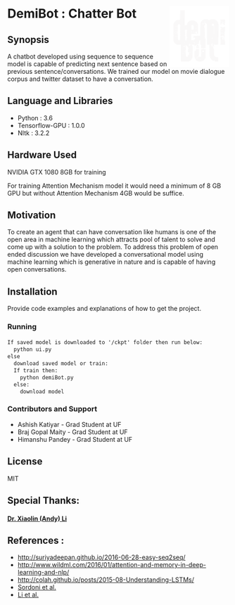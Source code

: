 # DemiBot : Chatter Bot <img src="logo.ico" align="right" />

## Synopsis

A chatbot developed using sequence to sequence model is capable of predicting next sentence based on previous sentence/conversations. We trained our model on movie dialogue corpus and twitter dataset to have a conversation.

## Language and Libraries

- Python : 3.6
- Tensorflow-GPU : 1.0.0
- Nltk : 3.2.2

## Hardware Used

NVIDIA GTX 1080 8GB for training

For training Attention Mechanism model it would need a minimum of 8 GB GPU but without Attention Mechanism 4GB would be suffice.

## Motivation

To create an agent that can have conversation like humans is one of the open area in machine learning which attracts pool of talent to solve and come up with a solution to the problem. To address this problem of open ended discussion we have developed a conversational model using machine learning which is generative in nature and is capable of having open conversations.

## Installation

Provide code examples and explanations of how to get the project.

### Running

```
If saved model is downloaded to '/ckpt' folder then run below:
  python ui.py
else
  download saved model or train:
  If train then:
    python demiBot.py
  else:
    download model
```

### Contributors and Support

- Ashish Katiyar - Grad Student at UF
- Braj Gopal Maity - Grad Student at UF
- Himanshu Pandey - Grad Student at UF


## License

MIT

## Special Thanks:

#### [Dr. Xiaolin (Andy) Li](http://www.andyli.ece.ufl.edu/index.php/people/principal-investigator/)

## References :

- http://suriyadeepan.github.io/2016-06-28-easy-seq2seq/
- http://www.wildml.com/2016/01/attention-and-memory-in-deep-learning-and-nlp/
- http://colah.github.io/posts/2015-08-Understanding-LSTMs/
- [Sordoni et al.](https://arxiv.org/pdf/1507.04808.pdf)
- [Li et al.](https://arxiv.org/pdf/1603.06155.pdf)
